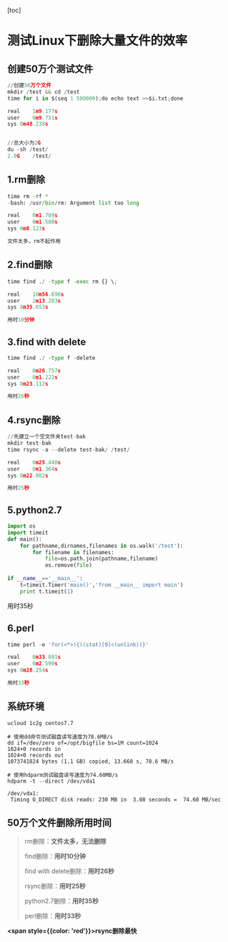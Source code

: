 [toc]



# 测试Linux下删除大量文件的效率



## 创建50万个测试文件

```python
//创建50万个文件
mkdir /test && cd /test
time for i in $(seq 1 500000);do echo text >>$i.txt;done

real	1m9.177s
user	0m9.731s
sys	0m48.238s


//总大小为2G
du -sh /test/
2.0G	/test/
```



## 1.rm删除

```python
time rm -rf *
-bash: /usr/bin/rm: Argument list too long

real	0m1.709s
user	0m1.580s
sys	0m0.123s

文件太多，rm不起作用
```



## 2.find删除

```python
time find ./ -type f -exec rm {} \;

real	10m56.698s
user	2m13.203s
sys	8m35.653s

用时10分钟
```



## 3.find with delete

```python
time find ./ -type f -delete

real	0m26.757s
user	0m1.222s
sys	0m23.112s

用时26秒
```



## 4.rsync删除

```python
//先建立一个空文件夹test-bak
mkdir test-bak
time rsync -a --delete test-bak/ /test/

real	0m25.440s
user	0m1.364s
sys	0m22.082s

用时25秒
```



## 5.python2.7

```python
import os
import timeit
def main():
    for pathname,dirnames,filenames in os.walk('/test'):
        for filename in filenames:
            file=os.path.join(pathname,filename)
            os.remove(file)
            
if __name__=='__main__':
    t=timeit.Timer('main()','from __main__ import main')
    print t.timeit(1)
```

用时35秒



## 6.perl

```python
time perl -e 'for(<*>){((stat)[9]<(unlink))}'

real	0m33.891s
user	0m2.590s
sys	0m28.254s

用时33秒
```





## 系统环境

```shell
ucloud 1c2g centos7.7

# 使用dd命令测试磁盘读写速度为78.6MB/s
dd if=/dev/zero of=/opt/bigfile bs=1M count=1024
1024+0 records in
1024+0 records out
1073741824 bytes (1.1 GB) copied, 13.668 s, 78.6 MB/s

# 使用hdparm测试磁盘读写速度为74.60MB/s
hdparm -t --direct /dev/vda1

/dev/vda1:
 Timing O_DIRECT disk reads: 230 MB in  3.08 seconds =  74.60 MB/sec
```



## 50万个文件删除所用时间

> rm删除：**文件太多，无法删除**
>
> find删除：**用时10分钟**
>
> find with delete删除：**用时26秒**
>
> rsync删除：**用时25秒**
>
> python2.7删除：**用时35秒**
>
> perl删除：**用时33秒**

**<span style={{color: 'red'}}>rsync删除最快</span>**
